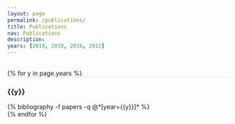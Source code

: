 ```yaml
---
layout: page
permalink: /publications/
title: Publications
nav: Publications
description:
years: [2019, 2018, 2016, 2012]
---
```


<br/>
{% for y in page.years %}

  <div class="row m-0 p-0" style="border-top: 1px solid #ddd; flex-direction: row-reverse;">
    <div class="col-sm-1 mt-2 p-0 pr-1">
      <h3 class="bibliography-year">{{y}}</h3>
    </div>
    <div class="col-sm-11 p-0">
      {% bibliography -f papers -q @*[year={{y}}]* %}
    </div>
  </div>
{% endfor %}
